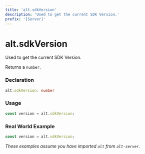 ```yaml
---
title: 'alt.sdkVersion'
description: 'Used to get the current SDK Version.'
prefix: '[Server]'
---
```


# alt.sdkVersion

Used to get the current SDK Version.

Returns a `number`.

### Declaration

```typescript
alt.sdkVersion: number
```

### Usage

```js
const version = alt.sdkVersion;
```

### Real World Example

```js
const version = alt.sdkVersion;
```

_These examples assume you have imported `alt` from `alt-server`._